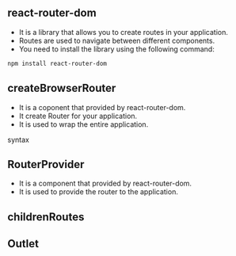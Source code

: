 ## react-router-dom
- It is a library that allows you to create routes in your application.
- Routes are used to navigate between different components.
- You need to install the library using the following command:
```bash
npm install react-router-dom
```

## createBrowserRouter
- It is a coponent that provided by react-router-dom.
- It create Router for your application.
- It is used to wrap the entire application.

syntax
## RouterProvider
- It is a component that provided by react-router-dom.
- It is used to provide the router to the application.

## childrenRoutes

## Outlet